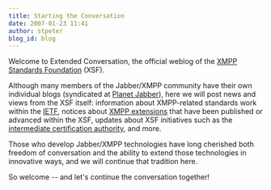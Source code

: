 ```yaml
---
title: Starting the Conversation
date: 2007-01-23 11:41
author: stpeter
blog_id: blog
---
```


Welcome to Extended Conversation, the official weblog of the [XMPP Standards Foundation](https://xmpp.org/xsf/) (XSF).

Although many members of the Jabber/XMPP community have their own individual blogs (syndicated at [Planet Jabber](http://planet.jabber.org/)), here we will post news and views from the XSF itself: information about XMPP-related standards work within the [IETF](http://www.ietf.org/), notices about [XMPP extensions](https://xmpp.org/extensions/) that have been published or advanced within the XSF, updates about XSF initiatives such as the [intermediate certification authority](https://www.xmpp.net/), and more.

Those who develop Jabber/XMPP technologies have long cherished both freedom of conversation and the ability to extend those technologies in innovative ways, and we will continue that tradition here.

So welcome -- and let's continue the conversation together!
